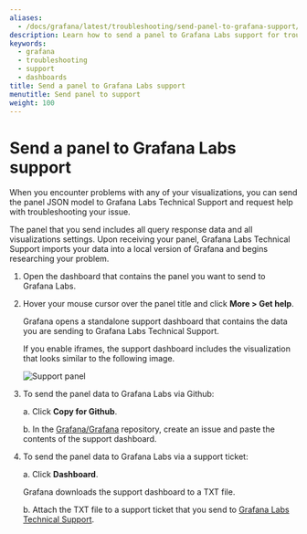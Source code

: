 ```yaml
---
aliases:
  - /docs/grafana/latest/troubleshooting/send-panel-to-grafana-support/
description: Learn how to send a panel to Grafana Labs support for troubleshooting
keywords:
  - grafana
  - troubleshooting
  - support
  - dashboards
title: Send a panel to Grafana Labs support
menutitle: Send panel to support
weight: 100
---
```


# Send a panel to Grafana Labs support

When you encounter problems with any of your visualizations, you can send the panel JSON model to Grafana Labs Technical Support and request help with troubleshooting your issue.

The panel that you send includes all query response data and all visualizations settings. Upon receiving your panel, Grafana Labs Technical Support imports your data into a local version of Grafana and begins researching your problem.

1. Open the dashboard that contains the panel you want to send to Grafana Labs.

1. Hover your mouse cursor over the panel title and click **More > Get help**.

   Grafana opens a standalone support dashboard that contains the data you are sending to Grafana Labs Technical Support.

   If you enable iframes, the support dashboard includes the visualization that looks similar to the following image.

   ![Support panel](/static/img/docs/troubleshooting/grafana-support-panel.png)

1. To send the panel data to Grafana Labs via Github:

   a. Click **Copy for Github**.

   b. In the [Grafana/Grafana](https://github.com/grafana/grafana) repository, create an issue and paste the contents of the support dashboard.

1. To send the panel data to Grafana Labs via a support ticket:

   a. Click **Dashboard**.

   Grafana downloads the support dashboard to a TXT file.

   b. Attach the TXT file to a support ticket that you send to [Grafana Labs Technical Support](LINK?).
